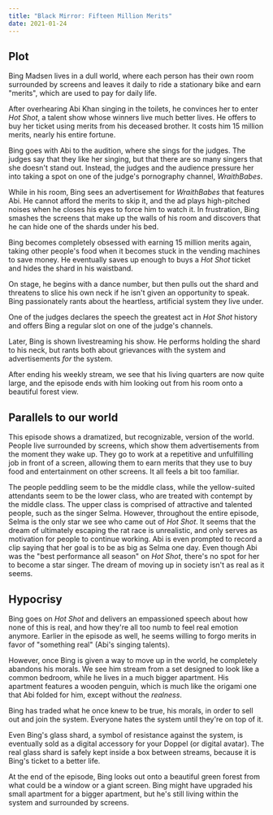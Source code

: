 ```yaml
---
title: "Black Mirror: Fifteen Million Merits"
date: 2021-01-24
---
```

## Plot

Bing Madsen lives in a dull world, where each person has their own room surrounded by screens and leaves it daily to ride a stationary bike and earn "merits", which are used to pay for daily life. 

After overhearing Abi Khan singing in the toilets, he convinces her to enter *Hot Shot*, a talent show whose winners live much better lives. He offers to buy her ticket using merits from his deceased brother. It costs him 15 million merits, nearly his entire fortune. 

Bing goes with Abi to the audition, where she sings for the judges. The judges say that they like her singing, but that there are so many singers that she doesn't stand out. Instead, the judges and the audience pressure her into taking a spot on one of the judge's pornography channel, *WraithBabes*. 

While in his room, Bing sees an advertisement for *WraithBabes* that features Abi. He cannot afford the merits to skip it, and the ad plays high-pitched noises when he closes his eyes to force him to watch it. In frustration, Bing smashes the screens that make up the walls of his room and discovers that he can hide one of the shards under his bed. 

Bing becomes completely obsessed with earning 15 million merits again, taking other people's food when it becomes stuck in the vending machines to save money. He eventually saves up enough to buys a *Hot Shot* ticket and hides the shard in his waistband. 

On stage, he begins with a dance number, but then pulls out the shard and threatens to slice his own neck if he isn't given an opportunity to speak. Bing passionately rants about the heartless, artificial system they live under. 

One of the judges declares the speech the greatest act in *Hot Shot* history and offers Bing a regular slot on one of the judge's channels. 

Later, Bing is shown livestreaming his show. He performs holding the shard to his neck, but rants both about grievances with the system and advertisements *for* the system. 

After ending his weekly stream, we see that his living quarters are now quite large, and the episode ends with him looking out from his room onto a beautiful forest view. 


## Parallels to our world

This episode shows a dramatized, but recognizable, version of the world. People live surrounded by screens, which show them advertisements from the moment they wake up. They go to work at a repetitive and unfulfilling job in front of a screen, allowing them to earn merits that they use to buy food and entertainment on other screens. It all feels a bit too familiar. 

The people peddling seem to be the middle class, while the yellow-suited attendants seem to be the lower class, who are treated with contempt by the middle class. The upper class is comprised of attractive and talented people, such as the singer Selma. However, throughout the entire episode, Selma is the only star we see who came out of *Hot Shot*. It seems that the dream of ultimately escaping the rat race is unrealistic, and only serves as motivation for people to continue working. Abi is even prompted to record a clip saying that her goal is to be as big as Selma one day. Even though Abi was the "best performance all season" on *Hot Shot*, there's no spot for her to become a star singer. The dream of moving up in society isn't as real as it seems. 


## Hypocrisy

Bing goes on *Hot Shot* and delivers an empassioned speech about how none of this is real, and how they're all too numb to feel real emotion anymore. Earlier in the episode as well, he seems willing to forgo merits in favor of "something real" (Abi's singing talents). 

However, once Bing is given a way to move up in the world, he completely abandons his morals. We see him stream from a set designed to look like a common bedroom, while he lives in a much bigger apartment. His apartment features a wooden penguin, which is much like the origami one that Abi folded for him, except without the *realness*. 

Bing has traded what he once knew to be true, his morals, in order to sell out and join the system. Everyone hates the system until they're on top of it. 

Even Bing's glass shard, a symbol of resistance against the system, is eventually sold as a digital accessory for your Doppel (or digital avatar). The real glass shard is safely kept inside a box between streams, because it is Bing's ticket to a better life. 

At the end of the episode, Bing looks out onto a beautiful green forest from what could be a window or a giant screen. Bing might have upgraded his small apartment for a bigger apartment, but he's still living within the system and surrounded by screens. 